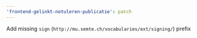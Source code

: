```yaml
---
'frontend-gelinkt-notuleren-publicatie': patch
---
```


Add missing `sign` (`http://mu.semte.ch/vocabularies/ext/signing/`) prefix
